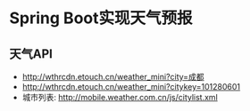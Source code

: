 # Spring Boot实现天气预报

## 天气API
- http://wthrcdn.etouch.cn/weather_mini?city=成都
- http://wthrcdn.etouch.cn/weather_mini?citykey=101280601
- 城市列表: http://mobile.weather.com.cn/js/citylist.xml